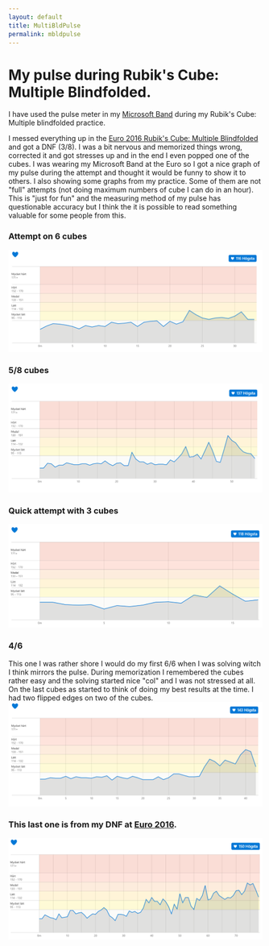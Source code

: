 ```yaml
---
layout: default
title: MultiBldPulse
permalink: mbldpulse
---
```

# My pulse during Rubik's Cube: Multiple Blindfolded. 
I have used the pulse meter in my [Microsoft Band](https://www.microsoft.com/microsoft-band) during my Rubik's Cube: Multiple blindfolded practice. 

I messed everything up in the [Euro 2016 Rubik's Cube: Multiple Blindfolded](https://www.worldcubeassociation.org/competitions/Euro2016/results/all#e333mbf_c) and got a DNF (3/8). I was a bit nervous and memorized things wrong, corrected it and got stresses up and in the end I even popped one of the cubes. I was wearing my Microsoft Band at the Euro so I got a nice graph of my pulse during the attempt and thought it would be funny to show it to others. I also showing some graphs from my practice. Some of them are not "full" attempts (not doing maximum numbers of cube I can do in an hour). 
This is "just for fun" and the measuring method of my pulse has questionable accuracy but I think the it is possible to read something valuable for some people from this. 

### Attempt on 6 cubes 
![](/Img/mbld/4.png)

### 5/8 cubes
![](/Img/mbld/5of8.png)

### Quick attempt with 3 cubes 
![](/Img/mbld/multi3.png)

### 4/6 
This one I was rather shore I would do my first 6/6 when I was solving witch I think mirrors the pulse. During memorization I remembered the cubes rather easy and the solving started nice "col" and I was not stressed at all. On the last cubes as started to think of doing my best results at the time. I had two flipped edges on two of the cubes. 
![](/Img/mbld/not6of6.png)

### This last one is from my DNF at [Euro 2016](https://www.worldcubeassociation.org/competitions/Euro2016/).  
![](/Img/mbld/euro.png)



